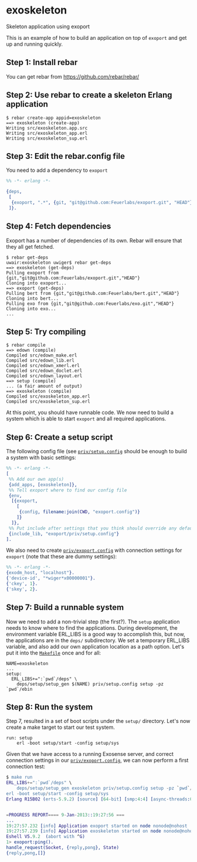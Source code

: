 exoskeleton
===========

Skeleton application using exoport

This is an example of how to build an application on top of `exoport`
and get up and running quickly.

Step 1: Install rebar
---------------------

You can get rebar from https://github.com/rebar/rebar/

Step 2: Use rebar to create a skeleton Erlang application
---------------------------------------------------------

```
$ rebar create-app appid=exoskeleton
==> exoskeleton (create-app)
Writing src/exoskeleton.app.src
Writing src/exoskeleton_app.erl
Writing src/exoskeleton_sup.erl
```

Step 3: Edit the rebar.config file
----------------------------------

You need to add a dependency to `exoport`

``` erlang
%% -*- erlang -*-

{deps,
 [
  {exoport, ".*", {git, "git@github.com:Feuerlabs/exoport.git", "HEAD"}}
 ]}.
```

Step 4: Fetch dependencies
--------------------------

Exoport has a number of dependencies of its own. Rebar will ensure 
that they all get fetched.

```
$ rebar get-deps
uwair:exoskeleton uwiger$ rebar get-deps
==> exoskeleton (get-deps)
Pulling exoport from {git,"git@github.com:Feuerlabs/exoport.git","HEAD"}
Cloning into exoport...
==> exoport (get-deps)
Pulling bert from {git,"git@github.com:Feuerlabs/bert.git","HEAD"}
Cloning into bert...
Pulling exo from {git,"git@github.com:Feuerlabs/exo.git","HEAD"}
Cloning into exo...
...
```

Step 5: Try compiling
---------------------

```
$ rebar compile
==> edown (compile)
Compiled src/edown_make.erl
Compiled src/edown_lib.erl
Compiled src/edown_xmerl.erl
Compiled src/edown_doclet.erl
Compiled src/edown_layout.erl
==> setup (compile)
... (a fair amount of output)
==> exoskeleton (compile)
Compiled src/exoskeleton_app.erl
Compiled src/exoskeleton_sup.erl
```

At this point, you should have runnable code. We now need to build a system
which is able to start `exoport` and all required applications.

Step 6: Create a setup script
-----------------------------

The following config file (see [`priv/setup.config`](priv/setup.config)
should be enough to build a system with basic settings:

```erlang
%% -*- erlang -*-
[
 %% Add our own app(s)
 {add_apps, [exoskeleton]},
 %% Tell exoport where to find our config file
 {env,
  [{exoport,
    [
     {config, filename:join(CWD, "exoport.config")}
    ]}
  ]},
 %% Put include after settings that you think should override any defaults
 {include_lib, "exoport/priv/setup.config"}
].
```

We also need to create [`priv/exoport.config`](priv/exoport.config) with connection
settings for `exoport` (note that these are dummy settings):

```erlang
%% -*- erlang -*-
{exodm_host, "localhost"}.
{'device-id', "*wiger*x00000001"}.
{'ckey', 1}.
{'skey', 2}.
```

Step 7: Build a runnable system
-------------------------------

Now we need to add a non-trivial step (the first?).
The `setup` application needs to know where to find the applications.
During development, the environment variable ERL_LIBS is a good way
to accomplish this, but now, the applications are in the `deps/`
subdirectory. We set a temporary ERL_LIBS variable, and also add our
own application location as a path option. Let's put it into the 
[`Makefile`](Makefile) once and for all:

```make
NAME=exoskeleton
...
setup:
  ERL_LIBS+=":`pwd`/deps" \
	deps/setup/setup_gen $(NAME) priv/setup.config setup -pz `pwd`/ebin
```

Step 8: Run the system
----------------------

Step 7, resulted in a set of boot scripts under the `setup/` directory.
Let's now create a make target to start our test system.

```make
run: setup
	erl -boot setup/start -config setup/sys
```

Given that we have access to a running Exosense server, and correct
connection settings in our [`priv/exoport.config`](priv/exoport.config),
we can now perform a first connection test:

```erlang
$ make run
ERL_LIBS+=":`pwd`/deps" \
	deps/setup/setup_gen exoskeleton priv/setup.config setup -pz `pwd`/ebin
erl -boot setup/start -config setup/sys
Erlang R15B02 (erts-5.9.2) [source] [64-bit] [smp:4:4] [async-threads:0] [kernel-poll:false]


=PROGRESS REPORT==== 9-Jan-2013::19:27:56 ===
...
19:27:57.232 [info] Application exoport started on node nonode@nohost
19:27:57.239 [info] Application exoskeleton started on node nonode@nohost
Eshell V5.9.2  (abort with ^G)
1> exoport:ping().
handle_request(Socket, {reply,pong}, State)
{reply,pong,[]}
```
